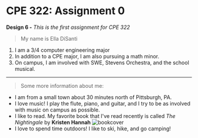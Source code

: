 # **CPE 322: Assignment 0**
**Design 6 -**
*This is the first assignment for CPE 322*
> My name is Ella DiSanti
1. I am a 3/4 computer engineering major
2. In addition to a CPE major, I am also pursuing a math minor.
3. On campus, I am involved with SWE, Stevens Orchestra, and the school musical.

---

> Some more information about me:
- I am from a small town about 30 minutes north of Pittsburgh, PA. 
- I love music! I play the flute, piano, and guitar, and I try to be as involved with music on campus as possible.
- I like to read. My favorite book that I've read recently is called *The Nightingale* by **Kristen Hannah** ![bookcover](https://github.com/edisanti/Design-6/assets/122648382/96582e38-0633-494a-b398-a10e044200dc)
- I love to spend time outdoors! I like to ski, hike, and go camping!

  



